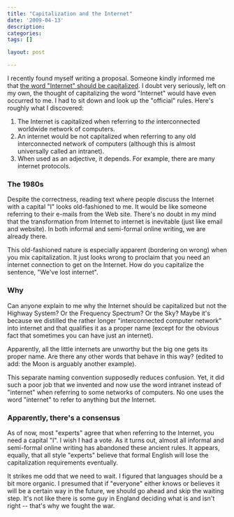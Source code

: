 ```yaml
---
title: "Capitalization and the Internet"
date: '2009-04-13'
description:
categories:
tags: []

layout: post

---
```

I recently found myself writing a proposal. Someone kindly informed me that <a href="http://en.wikipedia.org/wiki/Internet_capitalization_conventions">the word "Internet" should be capitalized</a>. I doubt very seriously, left on my own, the thought of capitalizing the word "Internet" would have even occurred to me. I had to sit down and look up the "official" rules. Here's roughly what I discovered:
<ol>
	<li>The Internet is capitalized when referring to <em>the</em> interconnected worldwide network of computers.</li>
	<li>An internet would be not capitalized when referring to any old interconnected network of computers (although this is almost universally called an intranet).</li>
	<li>When used as an adjective, it depends. For example, there are many internet protocols.</li>
</ol>
<h3>The 1980s</h3>
Despite the correctness, reading text where people discuss the Internet with a capital "I" looks old-fashioned to me. It would be like someone referring to their e-mails from the Web site. There's no doubt in my mind that the transformation from Internet to internet is inevitable (just like email and website). In both informal and semi-formal online writing, we are already there.

This old-fashioned nature is especially apparent (bordering on wrong) when you mix capitalization. It just looks wrong to proclaim that you need an internet connection to get on the Internet. How do you capitalize the sentence, "We've lost internet".
<h3>Why</h3>
Can anyone explain to me why the Internet should be capitalized but not the Highway System? Or the Frequency Spectrum? Or the Sky? Maybe it's because we distilled the rather longer "interconnected computer network" into internet and that qualifies it as a proper name (except for the obvious fact that sometimes you can have just an internet).

Apparently, all the little internets are unworthy but the big one gets its proper name.  Are there any other words that behave in this way? (edited to add: the Moon is arguably another example).

This separate naming convention supposedly reduces confusion. Yet, it did such a poor job that we invented and now use the word intranet instead of "internet" when referring to some networks of computers. No one uses the word "internet" to refer to anything but <em>the</em> Internet.
<h3>Apparently, there's a consensus</h3>
As of now, most "experts" agree that when referring to the Internet, you need a capital "I". I wish I had a vote. As it turns out, almost all informal and semi-formal online writing has abandoned these ancient rules. It appears, equally, that all style "experts" believe that formal English will lose the capitalization requirements eventually.

It strikes me odd that we need to wait. I figured that languages should be a bit more organic. I presumed that if "everyone" either knows or believes it will be a certain way in the future, we should go ahead and skip the waiting step. It's not like there is some guy in England deciding what is and isn't right -- that's why we fought the war.